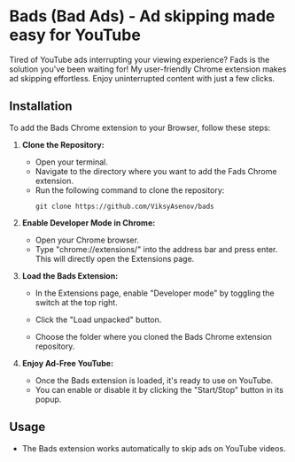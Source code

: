 # Bads (Bad Ads) - Ad skipping made easy for YouTube

Tired of YouTube ads interrupting your viewing experience? Fads is the solution you've been waiting for! My user-friendly Chrome extension makes ad skipping effortless. Enjoy uninterrupted content with just a few clicks.

## Installation

To add the Bads Chrome extension to your Browser, follow these steps:

1. **Clone the Repository:**
   - Open your terminal.
   - Navigate to the directory where you want to add the Fads Chrome extension.
   - Run the following command to clone the repository:
     ```
     git clone https://github.com/ViksyAsenov/bads
     ```

2. **Enable Developer Mode in Chrome:**
   - Open your Chrome browser.
   - Type "chrome://extensions/" into the address bar and press enter. This will directly open the Extensions page.

3. **Load the Bads Extension:**
   - In the Extensions page, enable "Developer mode" by toggling the switch at the top right.

   - Click the "Load unpacked" button.

   - Choose the folder where you cloned the Bads Chrome extension repository.

4. **Enjoy Ad-Free YouTube:**
   - Once the Bads extension is loaded, it's ready to use on YouTube.
   - You can enable or disable it by clicking the "Start/Stop" button in its popup.

## Usage

- The Bads extension works automatically to skip ads on YouTube videos.
